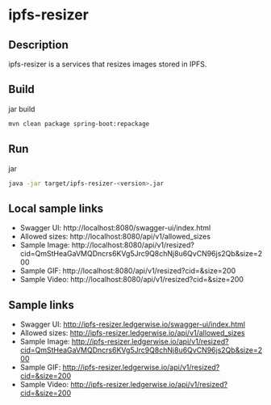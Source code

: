 # ipfs-resizer

## Description

ipfs-resizer is a services that resizes images stored in IPFS.

## Build

jar build

```bash
mvn clean package spring-boot:repackage
```

## Run

jar

```bash
java -jar target/ipfs-resizer-<version>.jar
```

## Local sample links

- Swagger UI: http://localhost:8080/swagger-ui/index.html
- Allowed sizes: http://localhost:8080/api/v1/allowed_sizes
- Sample Image: http://localhost:8080/api/v1/resized?cid=QmStHeaGaVMQDncrs6KVg5Jrc9Q8chNj8u6QvCN96js2Qb&size=200
- Sample GIF: http://localhost:8080/api/v1/resized?cid=&size=200
- Sample Video: http://localhost:8080/api/v1/resized?cid=&size=200

## Sample links

- Swagger UI: http://ipfs-resizer.ledgerwise.io/swagger-ui/index.html
- Allowed sizes: http://ipfs-resizer.ledgerwise.io/api/v1/allowed_sizes
- Sample Image: http://ipfs-resizer.ledgerwise.io/api/v1/resized?cid=QmStHeaGaVMQDncrs6KVg5Jrc9Q8chNj8u6QvCN96js2Qb&size=200
- Sample GIF: http://ipfs-resizer.ledgerwise.io/api/v1/resized?cid=&size=200
- Sample Video: http://ipfs-resizer.ledgerwise.io/api/v1/resized?cid=&size=200
